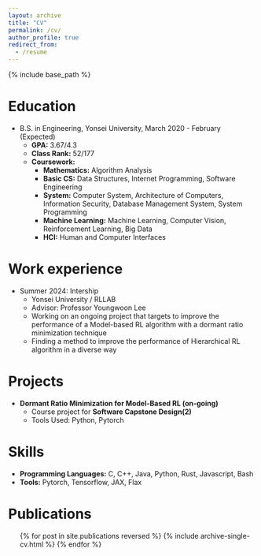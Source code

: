 ```yaml
---
layout: archive
title: "CV"
permalink: /cv/
author_profile: true
redirect_from:
  - /resume
---
```


{% include base_path %}

Education
======
<!-- * Ph.D in Version Control Theory, GitHub University, 2018 (expected)
* M.S. in Jekyll, GitHub University, 2014 -->
* B.S. in Engineering, Yonsei University, March 2020 - February (Expected)
  * **GPA:** 3.67/4.3
  * **Class Rank:** 52/177
  * **Coursework:**
    - **Mathematics:** Algorithm Analysis
    - **Basic CS:** Data Structures, Internet Programming, Software Engineering
    - **System:** Computer System, Architecture of Computers, Information Security, Database Management System, System Programming
    - **Machine Learning:** Machine Learning, Computer Vision, Reinforcement Learning, Big Data
    - **HCI:** Human and Computer Interfaces

Work experience
======
<!-- * Spring 2024: Academic Pages Collaborator
  * Github University
  * Duties includes: Updates and improvements to template
  * Supervisor: The Users

* Fall 2015: Research Assistant
  * Github University
  * Duties included: Merging pull requests
  * Supervisor: Professor Hub

* Summer 2015: Research Assistant
  * Github University
  * Duties included: Tagging issues
  * Supervisor: Professor Git -->

* Summer 2024: Intership
  * Yonsei University / RLLAB
  * Advisor: Professor Youngwoon Lee
  * Working on an ongoing project that targets to improve the performance of a Model-based RL algorithm with a dormant ratio minimization technique
  * Finding a method to improve the performance of Hierarchical RL algorithm in a diverse way

Projects
======
 * **Dormant Ratio Minimization for Model-Based RL (on-going)**
   * Course project for **Software Capstone Design(2)**
   * Tools Used: Python, Pytorch
  

Skills
======
* **Programming Languages:** C, C++, Java, Python, Rust, Javascript, Bash
* **Tools:** Pytorch, Tensorflow, JAX, Flax

Publications
======
  <ul>{% for post in site.publications reversed %}
    {% include archive-single-cv.html %}
  {% endfor %}</ul>
  
<!-- Talks
======
  <ul>{% for post in site.talks reversed %}
    {% include archive-single-talk-cv.html  %}
  {% endfor %}</ul>
  
Teaching
======
  <ul>{% for post in site.teaching reversed %}
    {% include archive-single-cv.html %}
  {% endfor %}</ul> -->
  
<!-- Service and leadership
======
* Currently signed in to 43 different slack teams -->
